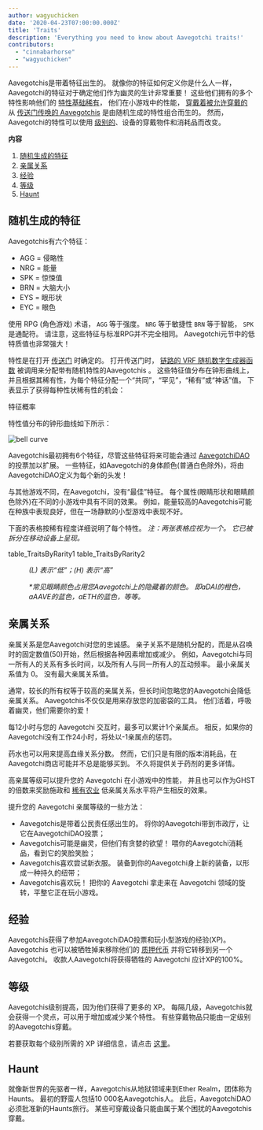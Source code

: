 ```yaml
---
author: wagyuchicken
date: '2020-04-23T07:00:00.000Z'
title: 'Traits'
description: 'Everything you need to know about Aavegotchi traits!'
contributors:
  - "cinnabarhorse"
  - "wagyuchicken"
---
```


Aavegotchis是带着特征出生的。 就像你的特征如何定义你是什么人一样，Aavegotchi的特征对于确定他们作为幽灵的生计非常重要！ 这些他们拥有的多个特性影响他们的 [特性基础稀有](/rarity-farming#base-rarity-score)， 他们在小游戏中的性能， [穿戴着被允许穿戴的](/wearables) 从 [传送门传唤的 Aavegotchis](/portals) 是由随机生成的特性组合而生的。 然而，Aavegotchi的特性可以使用 <a href=#level>级别的</a>、设备的穿戴物件和消耗品而改变。 

<div class="contentsBox">

**内容**

<ol>
<li><a href=#randomly-generated-traits>随机生成的特征 </a></li>
<li><a href=#kinship>亲属关系</a></li>
<li><a href=#experience>经验</a></li>
<li><a href=#level>等级</a></li>
<li><a href=#haunt>Haunt</a></li>
</ol>

</div>

## 随机生成的特征
Aavegotchis有六个特征：

* AGG = 侵略性
* NRG = 能量
* SPK = 惊悚值
* BRN = 大脑大小
* EYS = 眼形状
* EYC = 眼色

使用 RPG (角色游戏) 术语， `AGG` 等于强度。 `NRG` 等于敏捷性 `BRN` 等于智能， `SPK` 是通配符。 请注意，这些特征与标准RPG并不完全相同。 Aavegotchi元节中的低特质值也非常强大！

特性是在打开 [传送门](/portals) 时确定的。 打开传送门时， [链路的 VRF 随机数字生成器函数](https://blog.chain.link/verifiable-random-functions-vrf-random-number-generation-rng-feature/) 被调用来分配带有随机特性的Aavegotchis 。 这些特征值分布在钟形曲线上，并且根据其稀有性，为每个特征分配一个“共同”，“罕见”，“稀有”或“神话”值。 下表显示了获得每种性状稀有性的机会：

特征概率

特性值分布的钟形曲线如下所示：

<img class="bodyImage" src="/traits/bell_curve.png" alt = "bell curve" />

Aavegotchis最初拥有6个特征，尽管这些特征将来可能会通过 [AavegotchiDAO](/dao) 的投票加以扩展。 一些特征，如Aavegotchi的身体颜色(普通白色除外)，将由AavegotchiDAO定义为每个新的头发！

与其他游戏不同，在Aavegotchi，没有“最佳”特征。 每个属性(眼睛形状和眼睛颜色除外)在不同的小游戏中具有不同的效果。 例如，能量较高的Aavegotchis可能在种族中表现良好，但在一场静默的小型游戏中表现不好。

下面的表格按稀有程度详细说明了每个特性。 *注：两张表格应视为一个。 它已被拆分在移动设备上呈现。*

table_TraitsByRarity1 table_TraitsByRarity2
<p style="margin-left: 3.0em"><i> (L) 表示“低”；(H) 表示“高” </i></p>
<p style="margin-left: 3.0em"><i> *常见眼睛颜色占用您Aavegotchi上的隐藏着的颜色。 即aDAI的橙色，aAAVE的蓝色，aETH的蓝色，等等。 </i></p>

## 亲属关系
亲属关系是您Aavegotchi对您的忠诚感。 亲子关系不是随机分配的，而是从召唤时的固定数值(50)开始，然后根据各种因素增加或减少。 例如，Aavegotchi与同一所有人的关系有多长时间，以及所有人与同一所有人的互动频率。 最小亲属关系值为 0。 没有最大亲属关系值。

通常，较长的所有权等于较高的亲属关系，但长时间忽略您的Aavegotchi会降低亲属关系。 Aavegotchis不仅仅是用来存放您的加密袋的工具。 他们活着，呼吸着幽灵，他们需要你的爱！

每12小时与您的 Aavegotchi 交互时，最多可以累计1个亲属点。 相反，如果你的Aavegotchi没有工作24小时，将处以-1亲属点的惩罚。

药水也可以用来提高血缘关系分数。 然而，它们只是有限的版本消耗品，在Aavegotchi商店可能并不总是能够买到。 不久将提供关于药剂的更多详情。

高亲属等级可以提升您的 Aavegotchi 在小游戏中的性能， 并且也可以作为GHST的倍数来奖励施政和 [稀有农业](/rarity-farming) 低亲属关系水平将产生相反的效果。

提升您的 Aavegotchi 亲属等级的一些方法：

* Aavegotchis是带着公民责任感出生的。 将你的Aavegotchi带到市政厅，让它在AavegotchiDAO投票；
* Aavegotchis可能是幽灵，但他们有贪婪的欲望！ 喂你的Aavegotchi消耗品，看到它的笑脸笑脸；
* Aavegotchis喜欢尝试新衣服。 装备到你的Aavegotchi身上新的装备，以形成一种持久的纽带；
* Aavegotchis喜欢玩！ 把你的 Aavegotchi 拿走来在 Aavegotchi 领域的旋转，平整它正在玩小游戏。


## 经验
Aavegotchis获得了参加AavegotchiDAO投票和玩小型游戏的经验(XP)。 Aavegotchis 也可以被牺牲掉来移除他们的 [质押代币](/atokens) 并将它转移到另一个Aavegotchi。 收款人Aavegotchi将获得牺牲的 Aavegotchi 应计XP的100%。

## 等级
Aavegotchis级别提高，因为他们获得了更多的 XP。 每隔几级，Aavegotchis就会获得一个灵点，可以用于增加或减少某个特性。 有些穿戴物品只能由一定级别的Aavegotchis穿戴。

若要获取每个级别所需的 XP 详细信息，请点击 [这里](/xp)。

## Haunt
就像新世界的先驱者一样，Aavegotchis从地狱领域来到Ether Realm，团体称为Haunts。 最初的野蛮人包括10 000名Aavegotchis人。 此后，AavegotchiDAO必须批准新的Haunts旅行。 某些可穿戴设备只能由属于某个困扰的Aavegotchis穿戴。
